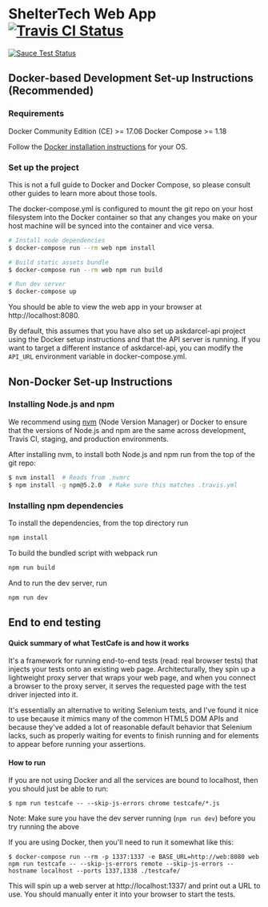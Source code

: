 # ShelterTech Web App [![Travis CI Status](https://travis-ci.org/ShelterTechSF/askdarcel-web.svg?branch=master)](https://travis-ci.org/ShelterTechSF/askdarcel-web)

[![Sauce Test Status](https://saucelabs.com/browser-matrix/askdarcel-web-master.svg)](https://saucelabs.com/u/askdarcel-web-master)

## Docker-based Development Set-up Instructions (Recommended)

### Requirements

Docker Community Edition (CE) >= 17.06
Docker Compose >= 1.18

Follow the [Docker installation instructions](https://www.docker.com/community-edition#/download) for your OS.

### Set up the project

This is not a full guide to Docker and Docker Compose, so please consult other
guides to learn more about those tools.

The docker-compose.yml is configured to mount the git repo on your host
filesystem into the Docker container so that any changes you make on your host
machine will be synced into the container and vice versa.

```sh
# Install node dependencies
$ docker-compose run --rm web npm install

# Build static assets bundle
$ docker-compose run --rm web npm run build

# Run dev server
$ docker-compose up
```

You should be able to view the web app in your browser at http://localhost:8080.

By default, this assumes that you have also set up askdarcel-api project using
the Docker setup instructions and that the API server is running. If you want to
target a different instance of askdarcel-api, you can modify the `API_URL`
environment variable in docker-compose.yml.

## Non-Docker Set-up Instructions

### Installing Node.js and npm
We recommend using [nvm](https://github.com/creationix/nvm) (Node Version
Manager) or Docker to ensure that the versions of Node.js and npm are the same
across development, Travis CI, staging, and production environments.

After installing nvm, to install both Node.js and npm run from the top of the
git repo:

```sh
$ nvm install  # Reads from .nvmrc
$ npm install -g npm@5.2.0  # Make sure this matches .travis.yml
```

### Installing npm dependencies
To install the dependencies, from the top directory run
```sh
npm install
```
To build the bundled script with webpack run
```sh
npm run build
```
And to run the dev server, run
```sh
npm run dev
```

## End to end testing
#### Quick summary of what TestCafe is and how it works

It's a framework for running end-to-end tests (read: real browser tests) that injects your tests onto an existing web page. Architecturally, they spin up a lightweight proxy server that wraps your web page, and when you connect a browser to the proxy server, it serves the requested page with the test driver injected into it.

It's essentially an alternative to writing Selenium tests, and I've found it nice to use because it mimics many of the common HTML5 DOM APIs and because they've added a lot of reasonable default behavior that Selenium lacks, such as properly waiting for events to finish running and for elements to appear before running your assertions.

#### How to run

If you are not using Docker and all the services are bound to localhost, then you should just be able to run:
```
$ npm run testcafe -- --skip-js-errors chrome testcafe/*.js
```

Note: Make sure you have the dev server running (`npm run dev`) before you try running the above

If you are using Docker, then you'll need to run it somewhat like this:

```
$ docker-compose run --rm -p 1337:1337 -e BASE_URL=http://web:8080 web npm run testcafe -- --skip-js-errors remote --skip-js-errors --hostname localhost --ports 1337,1338 ./testcafe/
```
This will spin up a web server at http://localhost:1337/ and print out a URL to use. You should manually enter it into your browser to start the tests.
